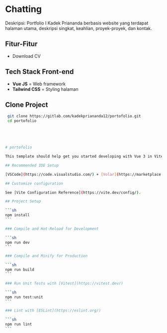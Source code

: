 # Chatting

Deskripsi: Portfolio I Kadek Priananda berbasis website yang terdapat halaman utama, deskripsi singkat, keahlian, proyek-proyek, dan kontak.

## Fitur-Fitur

- Download CV

## Tech Stack Front-end

- **Vue JS** = Web framework
- **Tailwind CSS** = Styling halaman

## Clone Project

````bash
 git clone https://gitlab.com/kadekpriananda12/portofolio.git
 cd portofolio





# portofolio

This template should help get you started developing with Vue 3 in Vite.

## Recommended IDE Setup

[VSCode](https://code.visualstudio.com/) + [Volar](https://marketplace.visualstudio.com/items?itemName=Vue.volar) (and disable Vetur).

## Customize configuration

See [Vite Configuration Reference](https://vite.dev/config/).

## Project Setup

```sh
npm install
```

### Compile and Hot-Reload for Development

```sh
npm run dev
```

### Compile and Minify for Production

```sh
npm run build
```

### Run Unit Tests with [Vitest](https://vitest.dev/)

```sh
npm run test:unit
```

### Lint with [ESLint](https://eslint.org/)

```sh
npm run lint
```
````
